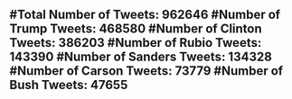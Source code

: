 #Total Number of Tweets: 962646 
#Number of Trump Tweets: 468580
#Number of Clinton Tweets: 386203
#Number of Rubio Tweets: 143390
#Number of Sanders Tweets: 134328
#Number of Carson Tweets: 73779
#Number of Bush Tweets: 47655
---
